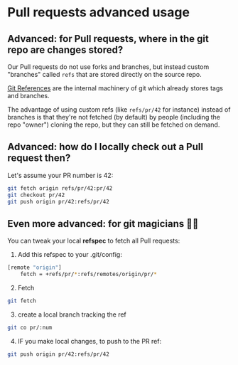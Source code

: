# Pull requests advanced usage

## Advanced: for Pull requests, where in the git repo are changes stored?

Our Pull requests do not use forks and branches, but instead custom "branches" called `refs` that are stored directly on the source repo.

[Git References](https://git-scm.com/book/en/v2/Git-Internals-Git-References) are the internal machinery of git which already stores tags and branches.

The advantage of using custom refs (like `refs/pr/42` for instance) instead of branches is that they're not fetched (by default) by people (including the repo "owner") cloning the repo, but they can still be fetched on demand.

## Advanced: how do I locally check out a Pull request then?

Let's assume your PR number is 42:

```bash
git fetch origin refs/pr/42:pr/42
git checkout pr/42
git push origin pr/42:refs/pr/42
```

## Even more advanced: for git magicians 🧙‍♀️

You can tweak your local **refspec** to fetch all Pull requests:

1. Add this refspec to your .git/config:

```bash
[remote "origin"]
	fetch = +refs/pr/*:refs/remotes/origin/pr/*
```

2. Fetch

```bash
git fetch
```

3. create a local branch tracking the ref

```bash
git co pr/:num
```

4. IF you make local changes, to push to the PR ref:

```bash
git push origin pr/42:refs/pr/42
```

